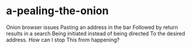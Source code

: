 # a-pealing-the-onion
Onion browser issues 
Pasting an address in the bar 
Followed by return results in a search 
Being initiated instead of being directed 
To the desired address. How can I stop
This from happening?
